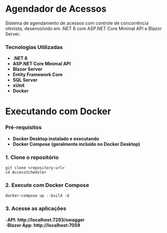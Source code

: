 # Agendador de Acessos

Sistema de agendamento de acessos com controle de concorrência otimista, desenvolvido em .NET 8 com ASP.NET Core Minimal API e Blazor Server.
### Tecnologias Utilizadas
- **.NET 8**
- **ASP.NET Core Minimal API**
- **Blazor Server**
- **Entity Framework Core**
- **SQL Server**
- **xUnit**
- **Docker**

# Executando com Docker

### Pré-requisitos

- **Docker Desktop instalado e executando**
- **Docker Compose (geralmente incluído no Docker Desktop)**

### 1. Clone o repositório
```
git clone <repository-url>
cd AccessScheduler
```

### 2. Execute com Docker Compose
```
docker-compose up --build -d
```

### 3. Acesse as aplicações

-**API: http://localhost:7293/swagger**<br>
-**Blazor App: http://localhost:7059**
